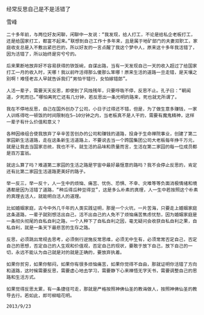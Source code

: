 经常反思自己是不是活错了

雪峰


    二十多年前，与两位好友闲聊，闲聊中一友说：“我发现，给人打工，不论是给私企老板打工，还是给国家打工，都富不起来。”联想到自己工作十多年来，且是属于地矿部门的夫妻双职工，家庭收支总是入不敷出紧巴巴的，所以好友的一言点醒了我这个梦中人，原来这十多年我活错了，因为活错了，所以始终是穷兮兮的。

    后来果断地放弃好不容易获得的铁饭碗，自谋出路，当有一天发现自己一天的收入超过了给国家打工一月的收入时，天哪！我以前咋活得那么傻那么笨哪！原来生活的道路一旦走错，是天壤之别啊！难怪老古人早就告诉我们“男怕干错行，女怕嫁错郎”。

    人活一辈子，需要天天反思，即使到了风烛残年，只要呼吸不停，反思不止。孔子曰：“朝闻道，夕死而已。”哪怕离死亡还有几分钟，若反思出一条光明的路来，死也就无所谓了。

    我在不停地反思，自己在国外创办了公司，小日子过得还不错，但是，为了做生意多赚钱，一家人训练得吃一顿饭的时间限制在5—10分钟之内，当老板真不是人干的，需要有魔鬼精神，这样一辈子有什么价值和意义？

    各种因缘组合使我放弃了辛辛苦苦创办的公司和赚钱的道路，投身于生命禅院事业，创建了第二家园新生活道路，走在这条新生活道路上，不要说去当一个跨国集团公司大老板每年挣千万元，就是让我去当国家总统，我也不干。就生活的品味和质量而言，生活在第二家园的每一位成员都是百万富翁。

    就这么算了吗？难道第二家园的生活之路是宇宙中最好最惬意的路吗？我不会停止反思的，肯定还有比第二家园生活道路更美好的路子。

    举一反三，举一反十，人一生中的烦恼、痛苦、忧伤、恐惧、不幸、灾难等等负面消极情绪和境遇都是因为活错了道路，“种瓜得瓜种豆得豆”，这是多么朴素的真理，人一生中若按照这个朴素的真理去活人，就能明白活人的道理。

    比如婚姻家庭，古今中外几千年的人类实践证明，那是一个火坑，一片苦海，只要走上婚姻家庭这条道路，一辈子就别想活出自己，活不出自己的人免不了烦恼痛苦焦虑忧愁，因为婚姻家庭是一条彻头彻尾的自私自利之路，一个人种下了自私自利之因，毫无疑问会收获自私自利之果，自私自利，就是一条天下最悲苦的生存之路。

    反思，必须跳出常规去思考，必须倒行逆施反常思维，必须无中生有，必须常常否定自己，否定自己的思想，否定自己的人生观和价值观，否定自己的现状，要敢于放下自己，放下自己的一切，永远不能认为自己就是对的就是正确的，要放弃执着。

    如果你贫穷，如果你郁闷，如果你有很多烦恼痛苦，如果你觉得不自由，那就证明你活错了方向和道路，这时候需要反思，需要虚心地去学习，需要静下心来禅悟无字天书，需要调整自己的思路和生活方式。

    如果觉得反思太累，有一条捷径可走，那就是严格按照神佛仙圣的教诲做人，按照神佛仙圣的教导去行。若如此，即可柳暗花明。

    2013/9/23



